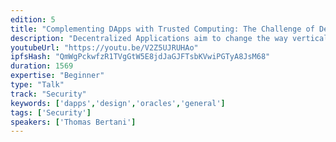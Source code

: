 ```yaml
---
edition: 5
title: "Complementing DApps with Trusted Computing: The Challenge of Designing Rock Solid Oracles"
description: "Decentralized Applications aim to change the way verticals across multiple industries work. An important element for this to happen is for smart contracts to access real-world data. Problem is, blockchain is a walled-garden and smart contracts cannot natively fetch data from the outside world. Blockchain oracles enable DApps to overcome this limitation. Designing such a tool is quite a challenge - elements such as security, decentralization and feasibility must be kept into consideration. Is blockchain a self-standing technology? Security-focused techniques such as Trusted Computing or ZKSnarks are being explored as a complementary technology enhancing the power of decentralized tools. How do those technologies complement each other? What’s the benefit for blockchain oracles to rely on both? And what’s the benefit for users?"
youtubeUrl: "https://youtu.be/V2Z5UJRUHAo"
ipfsHash: "QmWgPckwfzR1TVgGtW5E8jdJaGJFTsbKVwiPGTyA8JsM68"
duration: 1569
expertise: "Beginner"
type: "Talk"
track: "Security"
keywords: ['dapps','design','oracles','general']
tags: ['Security']
speakers: ['Thomas Bertani']
---
```

